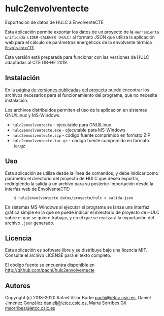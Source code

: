 # hulc2envolventecte

Exportación de datos de HULC a EnvolventeCTE

Esta aplicación permite exportar los datos de un proyecto de la `Herramienta unificada LIDER-CALENER (HULC)` al formato JSON que utiliza la aplicación web para el cálculo de parámetros energéticos de la envolvente térmica [`EnvolventeCTE`](https://pachi.github.io/envolventecte).

Esta versión está preparada para funcionar con las versiones de HULC adaptadas al CTE DB-HE 2019.

## Instalación

En la [página de versiones publicadas del proyecto](http://github.com/pachi/hulc2envolventecte/releases) puede encontrar los archivos necesarios para el funcionamiento del programa, que no necesita instalación.

Los archivos distribuidos permiten el uso de la aplicación en sistemas GNU/Linux y MS-Windows:

- `hulc2envolventecte` - ejecutable para GNU/Linux
- `hulc2envolventecte.exe` - ejecutable para MS-Windows
- `hulc2envolventecte.zip` - código fuente comprimido en formato ZIP
- `hulc2envolventecte.tar.gz` - código fuente comprimido en formato .tar.gz


## Uso

Esta aplicación se utiliza desde la línea de comandos, y debe inidicar como parámetro el directorio del proyecto de HULC que desea exportar, redirigiendo la salida a un archivo para su posterior importación desde la interfaz web de EnvolventeCTE:

```
    $ hulc2envolventecte datos/proyecto/hulc > salida.json
```

En sistemas MS-Windows al ejecutar el programa se lanza una interfaz gráfica simple en la que se puede indicar el directorio de proyecto de HULC sobre el que se quiere trabajar, y en el que se realizará la exportación del archivo `.json` generado.

## Licencia

Esta aplicación es software libre y se distribuye bajo una licencia MIT. Consulte el archivo LICENSE para el texto completo.

El código fuente se encuentra disponible en http://github.com/pachi/hulc2envolventecte

## Autores

Copyright (c) 2018-2020 Rafael Villar Burke <pachi@ietcc.csic.es>,  Daniel Jiménez González <danielj@ietcc.csic.es>, Marta Sorribes Gil <msorribes@ietcc.csic.es>
